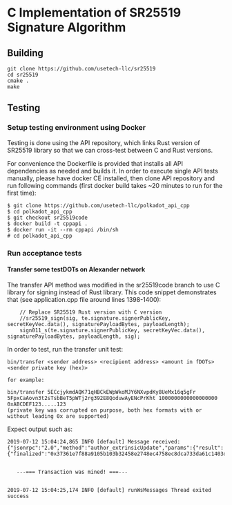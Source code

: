 # C Implementation of SR25519 Signature Algorithm

## Building
```
git clone https://github.com/usetech-llc/sr25519
cd sr25519
cmake .
make
```

## Testing

### Setup testing environment using Docker

Testing is done using the API repository, which links Rust version of SR25519 library so that we can cross-test between C and Rust versions.

For convenience the Dockerfile is provided that installs all API dependencies as needed and builds it. In order to execute single API tests manually, please have docker CE installed, then clone API repository and run following commands (first docker build takes ~20 minutes to run for the first time):
```
$ git clone https://github.com/usetech-llc/polkadot_api_cpp
$ cd polkadot_api_cpp
$ git checkout sr25519code
$ docker build -t cppapi .
$ docker run -it --rm cppapi /bin/sh
# cd polkadot_api_cpp
```

### Run acceptance tests

#### Transfer some testDOTs on Alexander network

The transfer API method was modified in the sr25519code branch to use C library for signing instead of Rust library. This code snippet demonstrates that (see application.cpp file around lines 1398-1400):
```
    // Replace SR25519 Rust version with C version 
    //sr25519_sign(sig, te.signature.signerPublicKey, secretKeyVec.data(), signaturePayloadBytes, payloadLength);
    sign011_s(te.signature.signerPublicKey, secretKeyVec.data(), signaturePayloadBytes, payloadLength, sig);
``` 

In order to test, run the transfer unit test:
```
bin/transfer <sender address> <recipient address> <amount in fDOTs> <sender private key (hex)>

for example:

bin/transfer 5ECcjykmdAQK71qHBCkEWpWkoMJY6NXvpdKy8UeMx16q5gFr 5FpxCaAovn3t2sTsbBeT5pWTj2rg392E8QoduwAyENcPrKht 1000000000000000000 0xABCDEF123.....123
(private key was corrupted on purpose, both hex formats with or without leading 0x are supported)
```

Expect output such as:
```
2019-07-12 15:04:24,865 INFO [default] Message received: {"jsonrpc":"2.0","method":"author_extrinsicUpdate","params":{"result":{"finalized":"0x37361e7f88a9105b103b32458e2748ec4758ec8dca733da61c1403d9bda70d42"},"subscription":2758756}}


   ---=== Transaction was mined! ===---


2019-07-12 15:04:25,174 INFO [default] runWsMessages Thread exited
success
```
